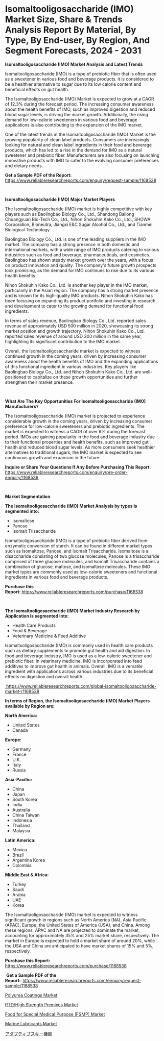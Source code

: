 <p><h1>Isomaltooligosaccharide (IMO) Market Size, Share & Trends Analysis Report By Material, By Type, By End-user, By Region, And Segment Forecasts, 2024 - 2031</h1></p><p><strong>Isomaltooligosaccharide (IMO) Market Analysis and Latest Trends</strong></p>
<p><p>Isomaltooligosaccharide (IMO) is a type of prebiotic fiber that is often used as a sweetener in various food and beverage products. It is considered to be a healthier alternative to sugar due to its low calorie content and beneficial effects on gut health.</p><p>The Isomaltooligosaccharide (IMO) Market is expected to grow at a CAGR of 12.3% during the forecast period. The increasing consumer awareness about the health benefits of IMO, such as improved digestion and reduced blood sugar levels, is driving the market growth. Additionally, the rising demand for low-calorie sweeteners in various food and beverage applications is also contributing to the expansion of the IMO market.</p><p>One of the latest trends in the Isomaltooligosaccharide (IMO) Market is the growing popularity of clean label products. Consumers are increasingly looking for natural and clean label ingredients in their food and beverage products, which has led to a rise in the demand for IMO as a natural sweetener and prebiotic fiber. Manufacturers are also focusing on launching innovative products with IMO to cater to the evolving consumer preferences and dietary needs.</p></p>
<p><strong>Get a Sample PDF of the Report:&nbsp;</strong> <a href="https://www.reliableresearchreports.com/enquiry/request-sample/1168538">https://www.reliableresearchreports.com/enquiry/request-sample/1168538</a></p>
<p>&nbsp;</p>
<p><strong>Isomaltooligosaccharide (IMO) Major Market Players</strong></p>
<p><p>The Isomaltooligosaccharide (IMO) market is highly competitive with key players such as Baolingbao Biology Co., Ltd., Shandong Bailong Chuangyuan Bio-Tech Co., Ltd., Nihon Shokuhin Kako Co., Ltd., SHOWA Corporation, Bioneutra, Jiangxi E&C Sugar Alcohol Co., Ltd., and Tianmei Biological Technology. </p><p>Baolingbao Biology Co., Ltd. is one of the leading suppliers in the IMO market. The company has a strong presence in both domestic and international markets, with a wide range of IMO products catering to various industries such as food and beverage, pharmaceuticals, and cosmetics. Baolingbao has shown steady market growth over the years, with a focus on product innovation and quality. The company's future growth prospects look promising, as the demand for IMO continues to rise due to its various health benefits.</p><p>Nihon Shokuhin Kako Co., Ltd. is another key player in the IMO market, particularly in the Asian region. The company has a strong market presence and is known for its high-quality IMO products. Nihon Shokuhin Kako has been focusing on expanding its product portfolio and investing in research and development to cater to the growing demand for functional food ingredients.</p><p>In terms of sales revenue, Baolingbao Biology Co., Ltd. reported sales revenue of approximately USD 500 million in 2020, showcasing its strong market position and growth trajectory. Nihon Shokuhin Kako Co., Ltd. reported sales revenue of around USD 300 million in the same year, highlighting its significant contribution to the IMO market.</p><p>Overall, the Isomaltooligosaccharide market is expected to witness continued growth in the coming years, driven by increasing consumer awareness about the health benefits of IMO and the expanding applications of this functional ingredient in various industries. Key players like Baolingbao Biology Co., Ltd. and Nihon Shokuhin Kako Co., Ltd. are well-positioned to capitalize on these growth opportunities and further strengthen their market presence.</p></p>
<p>&nbsp;</p>
<p><strong>What Are The Key Opportunities For Isomaltooligosaccharide (IMO) Manufacturers?</strong></p>
<p><p>The Isomaltooligosaccharide (IMO) market is projected to experience considerable growth in the coming years, driven by increasing consumer preference for low-calorie sweeteners and prebiotic ingredients. The market is expected to witness a CAGR of over 6% during the forecast period. IMOs are gaining popularity in the food and beverage industry due to their functional properties and health benefits, such as improved gut health and reduced blood sugar levels. As more consumers seek healthier alternatives to traditional sugars, the IMO market is expected to see continuous growth and expansion in the future.</p></p>
<p><strong>Inquire or Share Your Questions If Any Before Purchasing This Report:</strong> <a href="https://www.reliableresearchreports.com/enquiry/pre-order-enquiry/1168538">https://www.reliableresearchreports.com/enquiry/pre-order-enquiry/1168538</a></p>
<p>&nbsp;</p>
<p><strong>Market Segmentation</strong></p>
<p><strong>The Isomaltooligosaccharide (IMO) Market Analysis by types is segmented into:</strong></p>
<p><ul><li>Isomaltose</li><li>Panose</li><li>Isomalt Trisaccharide</li></ul></p>
<p><p>Isomaltooligosaccharide (IMO) is a type of prebiotic fiber derived from enzymatic conversion of starch. It can be found in different market types such as Isomaltose, Panose, and Isomalt Trisaccharide. Isomaltose is a disaccharide consisting of two glucose molecules, Panose is a trisaccharide comprised of three glucose molecules, and Isomalt Trisaccharide contains a combination of glucose, maltose, and isomaltose molecules. These IMO market types are commonly used as low-calorie sweeteners and functional ingredients in various food and beverage products.</p></p>
<p><strong>Purchase this Report:&nbsp;</strong><a href="https://www.reliableresearchreports.com/purchase/1168538">https://www.reliableresearchreports.com/purchase/1168538</a></p>
<p>&nbsp;</p>
<p><strong>The Isomaltooligosaccharide (IMO) Market Industry Research by Application is segmented into:</strong></p>
<p><ul><li>Health Care Products</li><li>Food & Beverage</li><li>Veterinary Medicine & Feed Additive</li></ul></p>
<p><p>Isomaltooligosaccharide (IMO) is commonly used in health care products such as dietary supplements to promote gut health and aid digestion. In food and beverage industry, IMO is used as a low-calorie sweetener and prebiotic fiber. In veterinary medicine, IMO is incorporated into feed additives to improve gut health in animals. Overall, IMO is a versatile ingredient with applications across various industries due to its beneficial effects on digestion and overall health.</p></p>
<p><a href="https://www.reliableresearchreports.com/global-isomaltooligosaccharide-market-r1168538">&nbsp;https://www.reliableresearchreports.com/global-isomaltooligosaccharide-market-r1168538</a></p>
<p><strong>In terms of Region, the Isomaltooligosaccharide (IMO) Market Players available by Region are:</strong></p>
<p>
    <p> <strong> North America: </strong>
        <ul>
            <li>United States</li>
            <li>Canada</li>
        </ul>
        </p> 
    <p> <strong> Europe: </strong>
        <ul>
            <li>Germany</li>
            <li>France</li>
            <li>U.K.</li>
            <li>Italy</li>
            <li>Russia</li>
        </ul>
        </p> 
    <p> <strong> Asia-Pacific: </strong>
        <ul>
            <li>China</li>
            <li>Japan</li>
            <li>South Korea</li>
            <li>India</li>
            <li>Australia</li>
            <li>China Taiwan</li>
            <li>Indonesia</li>
            <li>Thailand</li>
            <li>Malaysia</li>
        </ul>
        </p> 
    <p> <strong> Latin America: </strong>
        <ul>
            <li>Mexico</li>
            <li>Brazil</li>
            <li>Argentina Korea</li>
            <li>Colombia</li>
        </ul>
        </p> 
    <p> <strong> Middle East & Africa: </strong>
        <ul>
            <li>Turkey</li>
            <li>Saudi</li>
            <li>Arabia</li>
            <li>UAE</li>
            <li>Korea</li>
        </ul>
    </p>
    </p>
<p><p>The Isomaltooligosaccharide (IMO) market is expected to witness significant growth in regions such as North America (NA), Asia Pacific (APAC), Europe, the United States of America (USA), and China. Among these regions, APAC and NA are projected to dominate the market, accounting for approximately 35% and 25% market share, respectively. The market in Europe is expected to hold a market share of around 20%, while the USA and China are anticipated to have market shares of 15% and 5%, respectively.</p></p>
<p><strong>Purchase this Report: </strong><a href="https://www.reliableresearchreports.com/purchase/1168538">https://www.reliableresearchreports.com/purchase/1168538</a></p>
<p>&nbsp;<strong>Get a Sample PDF of the Report:&nbsp;&nbsp;</strong><a href="https://www.reliableresearchreports.com/enquiry/request-sample/1168538">https://www.reliableresearchreports.com/enquiry/request-sample/1168538</a></p>
<p><strong></strong></p>
<p><p><a href="https://issuu.com/reportprime-2/docs/polyurea-coatings-market-size-2030.pptx">Polyurea Coatings Market</a></p><p><a href="https://github.com/wwwkeltoum/Market-Research-Report-List-2/blob/main/rtdhigh-strength-premixes-market.md">RTD/High Strength Premixes Market</a></p><p><a href="https://github.com/gamblestampleyjenny50m5sl6/Market-Research-Report-List-2/blob/main/food-for-special-medical-purpose-fsmp-market.md">Food for Special Medical Purpose (FSMP) Market</a></p><p><a href="https://issuu.com/reportprime-2/docs/marine-lubricants-market-size-2030.pptx">Marine Lubricants Market</a></p><p><a href="https://github.com/vhemk0794148/Market-Research-Report-List-1/blob/main/432230819979.md">アダプティブスキー機器</a></p></p>